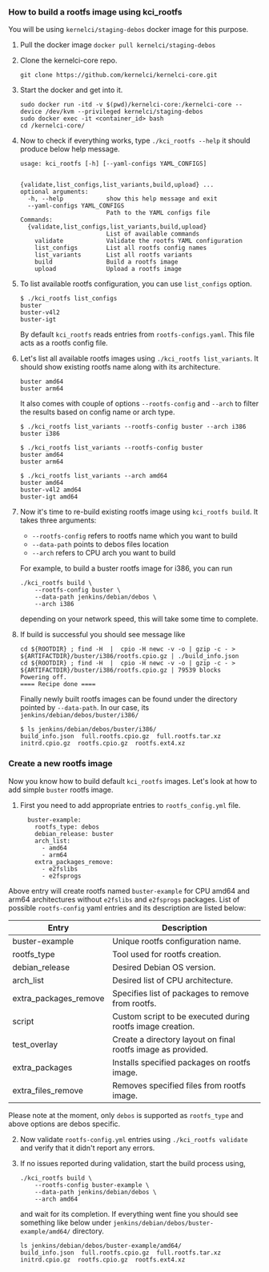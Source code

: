 ### How to build a rootfs image using kci_rootfs

You will be using `kernelci/staging-debos` docker image for this purpose.

1. Pull the docker image `docker pull kernelci/staging-debos`

2. Clone the kernelci-core repo.

    ```
    git clone https://github.com/kernelci/kernelci-core.git
    ```
3. Start the docker and get into it.

   ```
   sudo docker run -itd -v $(pwd)/kernelci-core:/kernelci-core --device /dev/kvm --privileged kernelci/staging-debos
   sudo docker exec -it <container_id> bash
   cd /kernelci-core/
   ```
4. Now to check if everything works, type `./kci_rootfs --help` it should produce below help message.

    ```
    usage: kci_rootfs [-h] [--yaml-configs YAML_CONFIGS]

                      {validate,list_configs,list_variants,build,upload} ...
    optional arguments:
      -h, --help            show this help message and exit
      --yaml-configs YAML_CONFIGS
                            Path to the YAML configs file
    Commands:
      {validate,list_configs,list_variants,build,upload}
                            List of available commands
        validate            Validate the rootfs YAML configuration
        list_configs        List all rootfs config names
        list_variants       List all rootfs variants
        build               Build a rootfs image
        upload              Upload a rootfs image
    ```
5. To list available rootfs configuration, you can use `list_configs` option.

    ```
    $ ./kci_rootfs list_configs
    buster
    buster-v4l2
    buster-igt
    ```
   By default `kci_rootfs` reads entries from `rootfs-configs.yaml`. This file acts as a rootfs config file.

6. Let's list all available rootfs images using `./kci_rootfs list_variants`. It should show existing
rootfs name along with its architecture.

    ```
    buster amd64
    buster arm64
    ```

    It also comes with couple of options `--rootfs-config` and `--arch` to
    filter the results based on config name or arch type.

    ```
    $ ./kci_rootfs list_variants --rootfs-config buster --arch i386
    buster i386

    $ ./kci_rootfs list_variants --rootfs-config buster
    buster amd64
    buster arm64

    $ ./kci_rootfs list_variants --arch amd64
    buster amd64
    buster-v4l2 amd64
    buster-igt amd64
    ```
7. Now it's time to re-build existing rootfs image using `kci_rootfs build`. It
   takes three arguments:
    * `--rootfs-config` refers to rootfs name which you want to build
    * `--data-path` points to debos files location
    * `--arch` refers to CPU arch you want to build

    For example, to build a buster rootfs image for i386, you can run
    ```
    ./kci_rootfs build \
        --rootfs-config buster \
        --data-path jenkins/debian/debos \
        --arch i386
    ```

   depending on your network speed, this will take some time to complete.

8. If build is successful you should see message like

    ```
    cd ${ROOTDIR} ; find -H  |  cpio -H newc -v -o | gzip -c - > ${ARTIFACTDIR}/buster/i386/rootfs.cpio.gz | ./build_info.json
    cd ${ROOTDIR} ; find -H  |  cpio -H newc -v -o | gzip -c - > ${ARTIFACTDIR}/buster/i386/rootfs.cpio.gz | 79539 blocks
    Powering off.
    ==== Recipe done ====
    ```
    Finally newly built rootfs images can be found under the directory pointed by `--data-path`. In our case, its `jenkins/debian/debos/buster/i386/`

    ```
    $ ls jenkins/debian/debos/buster/i386/
    build_info.json  full.rootfs.cpio.gz  full.rootfs.tar.xz  initrd.cpio.gz  rootfs.cpio.gz  rootfs.ext4.xz
    ```

### Create a new rootfs image

Now you know how to build default `kci_rootfs` images. Let's look at how to add simple `buster` rootfs image.

1. First you need to add appropriate entries to `rootfs_config.yml` file.

    ```
      buster-example:
        rootfs_type: debos
        debian_release: buster
        arch_list:
          - amd64
          - arm64
        extra_packages_remove:
          - e2fslibs
          - e2fsprogs
    ```

  Above entry will create rootfs named `buster-example` for CPU amd64 and arm64 architectures without `e2fslibs` and  `e2fsprogs` packages. List of possible `rootfs-config` yaml entries and its description are listed below:

  | Entry                 | Description |
  | ----------------------| ----------- |
  | buster-example        | Unique rootfs configuration name. |
  | rootfs_type           | Tool used for rootfs creation. |
  | debian_release        | Desired Debian OS version. |
  | arch_list             | Desired list of CPU architecture. |
  | extra_packages_remove | Specifies list of packages to remove from rootfs. |
  | script                | Custom script to be executed during rootfs image creation. |
  | test_overlay          | Create a directory layout on final rootfs image as provided. |
  | extra_packages        | Installs specified packages on rootfs image. |
  | extra_files_remove    | Removes specified files from rootfs image. |

  Please note at the moment, only `debos` is supported as `rootfs_type` and above options are debos specific.

2. Now validate `rootfs-config.yml` entries using `./kci_rootfs validate` and verify that it didn't report any errors.

3. If no issues reported during validation, start the build process using,

    ```
    ./kci_rootfs build \
        --rootfs-config buster-example \
        --data-path jenkins/debian/debos \
        --arch amd64
    ```
    and wait for its completion. If everything went fine you should see
    something like below under `jenkins/debian/debos/buster-example/amd64/`
    directory.

    ```
    ls jenkins/debian/debos/buster-example/amd64/
    build_info.json  full.rootfs.cpio.gz  full.rootfs.tar.xz  initrd.cpio.gz  rootfs.cpio.gz  rootfs.ext4.xz
    ```
